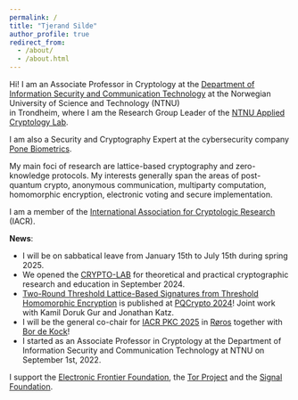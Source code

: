 ```yaml
---
permalink: /
title: "Tjerand Silde"
author_profile: true
redirect_from:
  - /about/
  - /about.html
---
```


Hi! I am an Associate Professor in Cryptology at the [Department of Information Security and Communication Technology](https://www.ntnu.edu/iik) at the Norwegian University of Science and Technology (NTNU)  
in Trondheim, where I am the Research Group Leader of the [NTNU Applied Cryptology Lab](https://www.ntnu.edu/iik/nacl-lab).

I am also a Security and Cryptography Expert at the cybersecurity company [Pone Biometrics](https://ponebiometrics.com).

My main foci of research are lattice-based cryptography and zero-knowledge protocols. My interests generally span the areas of post-quantum crypto, anonymous communication, multiparty computation, homomorphic encryption, electronic voting and secure implementation.


I am a member of the [International Association for Cryptologic Research](https://iacr.org) (IACR).

**News**:

- I will be on sabbatical leave from January 15th to July 15th during spring 2025.
- We opened the [CRYPTO-LAB](cryptolab) for theoretical and practical cryptographic research and education in September 2024.
- [Two-Round Threshold Lattice-Based Signatures from Threshold Homomorphic Encryption](https://eprint.iacr.org/2023/1318) is published at [PQCrypto 2024](https://www.maths.ox.ac.uk/events/conferences/pqcrypto-2024)! Joint work with Kamil Doruk Gur and Jonathan Katz.
- I will be the general co-chair for [IACR PKC 2025](https://pkc.iacr.org/2025) in [Røros](https://www.visitnorway.com/places-to-go/trondelag/roros) together with [Bor de Kock](https://bordekock.nl)!
- I started as an Associate Professor in Cryptology at the Department of Information Security and Communication Technology at NTNU on September 1st, 2022.

I support the [Electronic Frontier Foundation](https://supporters.eff.org/donate/join-eff-4), the [Tor Project](https://donate.torproject.org) and the [Signal Foundation](https://signal.org/donate).
